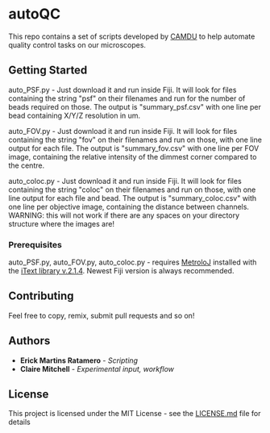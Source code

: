 # autoQC

This repo contains a set of scripts developed by [CAMDU](http://www.warwick.ac.uk/camdu) to help automate quality control tasks on our microscopes. 


## Getting Started

auto_PSF.py - Just download it and run inside Fiji. It will look for files containing the string "psf" on their filenames and run for the number of beads required on those. The output is "summary_psf.csv" with one line per bead containing X/Y/Z resolution in um.

auto_FOV.py - Just download it and run inside Fiji. It will look for files containing the string "fov" on their filenames and run on those, with one line output for each file. The output is "summary_fov.csv" with one line per FOV image, containing the relative intensity of the dimmest corner compared to the centre.

auto_coloc.py - Just download it and run inside Fiji. It will look for files containing the string "coloc" on their filenames and run on those, with one line output for each file and bead. The output is "summary_coloc.csv" with one line per objective image, containing the distance between channels. WARNING: this will not work if there are any spaces on your directory structure where the images are!

### Prerequisites

auto_PSF.py, auto_FOV.py, auto_coloc.py - requires [MetroloJ](http://imagejdocu.tudor.lu/doku.php?id=plugin:analysis:metroloj:start) installed with the [iText library v.2.1.4](http://imagejdocu.tudor.lu/lib/exe/fetch.php?media=plugin:analysis:metroloj:itext-2.1.4.jar). Newest Fiji version is always recommended.

## Contributing

Feel free to copy, remix, submit pull requests and so on!


## Authors

* **Erick Martins Ratamero** - *Scripting* 
* **Claire Mitchell** - *Experimental input, workflow* 



## License

This project is licensed under the MIT License - see the [LICENSE.md](LICENSE.md) file for details
